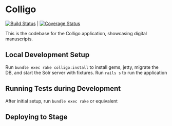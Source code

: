 # Colligo #
[![Build Status](https://travis-ci.org/sul-dlss/colligo.svg?branch=master)](https://travis-ci.org/sul-dlss/colligo) | [![Coverage Status](https://coveralls.io/repos/sul-dlss/colligo/badge.svg?branch=master&service=github)](https://coveralls.io/github/sul-dlss/colligo?branch=master)


This is the codebase for the Colligo application, showcasing digital manuscripts.

## Local Development Setup
Run `bundle exec rake colligo:install` to install gems, jetty, migrate the DB, and start the Solr server with fixtures.
Run `rails s` to run the application

## Running Tests during Development
After initial setup, run `bundle exec rake` or equivalent

## Deploying to Stage
